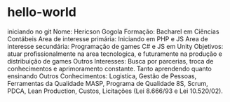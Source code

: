 # hello-world
iniciando no git
Nome: Hericson Gogola
Formação: Bacharel em Ciências Contábeis
Area de interesse primária: Iniciando em PHP e JS
Area de interesse secundária: Programação de games C# e JS em Unity
Objetivos: atuar profissionalmente na area tecnologica, e futuramente na produção e distribuição de games
Outros Interesses: Busca por parcerias, troca de conhecimentos e aprimoramento constante. Tanto aprendendo quanto ensinando
Outros Conhecimentos: Logistica, Gestão de Pessoas, Ferramentas da Qualidade MASP, Programa de Qualidade 8S, Scrum, PDCA, Lean Production, Custos, Licitações (Lei 8.666/93 e Lei 10.520/02).
